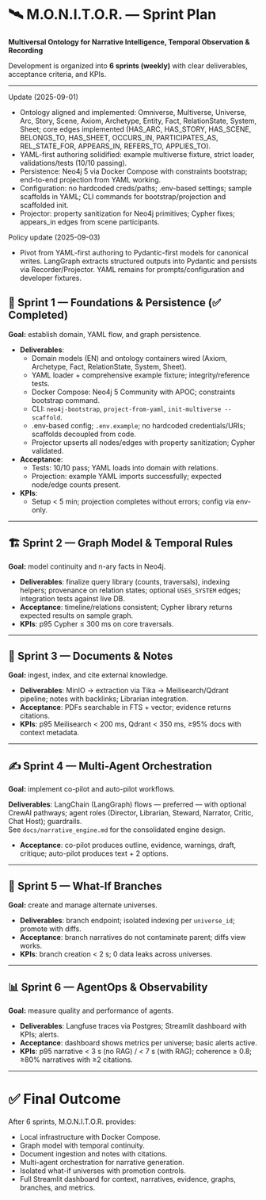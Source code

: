 # 🛰️ M.O.N.I.T.O.R. — Sprint Plan

**Multiversal Ontology for Narrative Intelligence, Temporal Observation & Recording**

Development is organized into **6 sprints (weekly)** with clear deliverables, acceptance criteria, and KPIs.

---

Update (2025-09-01)
- Ontology aligned and implemented: Omniverse, Multiverse, Universe, Arc, Story, Scene, Axiom, Archetype, Entity, Fact, RelationState, System, Sheet; core edges implemented (HAS_ARC, HAS_STORY, HAS_SCENE, BELONGS_TO, HAS_SHEET, OCCURS_IN, PARTICIPATES_AS, REL_STATE_FOR, APPEARS_IN, REFERS_TO, APPLIES_TO).
- YAML-first authoring solidified: example multiverse fixture, strict loader, validations/tests (10/10 passing).
- Persistence: Neo4j 5 via Docker Compose with constraints bootstrap; end-to-end projection from YAML working.
- Configuration: no hardcoded creds/paths; .env-based settings; sample scaffolds in YAML; CLI commands for bootstrap/projection and scaffolded init.
- Projector: property sanitization for Neo4j primitives; Cypher fixes; appears_in edges from scene participants.

Policy update (2025-09-03)
- Pivot from YAML-first authoring to Pydantic-first models for canonical writes. LangGraph extracts structured outputs into Pydantic and persists via Recorder/Projector. YAML remains for prompts/configuration and developer fixtures.

## 🏁 Sprint 1 — Foundations & Persistence (✅ Completed)
**Goal:** establish domain, YAML flow, and graph persistence.  

- **Deliverables**:
	- Domain models (EN) and ontology containers wired (Axiom, Archetype, Fact, RelationState, System, Sheet).
	- YAML loader + comprehensive example fixture; integrity/reference tests.
	- Docker Compose: Neo4j 5 Community with APOC; constraints bootstrap command.
	- CLI: `neo4j-bootstrap`, `project-from-yaml`, `init-multiverse --scaffold`.
	- .env-based config; `.env.example`; no hardcoded credentials/URIs; scaffolds decoupled from code.
	- Projector upserts all nodes/edges with property sanitization; Cypher validated.
- **Acceptance**:
	- Tests: 10/10 pass; YAML loads into domain with relations.
	- Projection: example YAML imports successfully; expected node/edge counts present.
- **KPIs**:
	- Setup < 5 min; projection completes without errors; config via env-only.

---

## 🏗️ Sprint 2 — Graph Model & Temporal Rules
**Goal:** model continuity and n-ary facts in Neo4j.  

- **Deliverables**: finalize query library (counts, traversals), indexing helpers; provenance on relation states; optional `USES_SYSTEM` edges; integration tests against live DB.  
- **Acceptance**: timeline/relations consistent; Cypher library returns expected results on sample graph.  
- **KPIs**: p95 Cypher ≤ 300 ms on core traversals.  

---

## 📑 Sprint 3 — Documents & Notes
**Goal:** ingest, index, and cite external knowledge.  

- **Deliverables**: MinIO → extraction via Tika → Meilisearch/Qdrant pipeline; notes with backlinks; Librarian integration.  
- **Acceptance**: PDFs searchable in FTS + vector; evidence returns citations.  
- **KPIs**: p95 Meilisearch < 200 ms, Qdrant < 350 ms, ≥95% docs with context metadata.  

---

## ✍️ Sprint 4 — Multi-Agent Orchestration
**Goal:** implement co-pilot and auto-pilot workflows.  

**Deliverables**: LangChain (LangGraph) flows — preferred — with optional CrewAI pathways; agent roles (Director, Librarian, Steward, Narrator, Critic, Chat Host); guardrails.  
See `docs/narrative_engine.md` for the consolidated engine design.
- **Acceptance**: co-pilot produces outline, evidence, warnings, draft, critique; auto-pilot produces text + 2 options.  
---

## 🌿 Sprint 5 — What-If Branches
**Goal:** create and manage alternate universes.  

- **Deliverables**: branch endpoint; isolated indexing per `universe_id`; promote with diffs.  
- **Acceptance**: branch narratives do not contaminate parent; diffs view works.  
- **KPIs**: branch creation < 2 s; 0 data leaks across universes.  

---

## 📊 Sprint 6 — AgentOps & Observability
**Goal:** measure quality and performance of agents.  

- **Deliverables**: Langfuse traces via Postgres; Streamlit dashboard with KPIs; alerts.  
- **Acceptance**: dashboard shows metrics per universe; basic alerts active.  
- **KPIs**: p95 narrative < 3 s (no RAG) / < 7 s (with RAG); coherence ≥ 0.8; ≥80% narratives with ≥2 citations.  

---

# ✅ Final Outcome
After 6 sprints, M.O.N.I.T.O.R. provides:
- Local infrastructure with Docker Compose.  
- Graph model with temporal continuity.  
- Document ingestion and notes with citations.  
- Multi-agent orchestration for narrative generation.  
- Isolated what-if universes with promotion controls.  
- Full Streamlit dashboard for context, narratives, evidence, graphs, branches, and metrics.  
